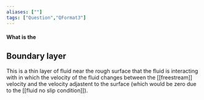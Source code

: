 ```yaml
---
aliases: [""]
tags: ["Question","QFormat3"]
---
```


#### What is the
## Boundary layer
This is a thin layer of fluid near the rough surface that the fluid is interacting with in which the velocity of the fluid changes between the [[freestream]] velocity and the velocity adjastent to the surface (which would be zero due to the [[fluid no slip condition]]).